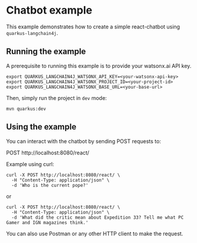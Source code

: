 # Chatbot example

This example demonstrates how to create a simple react-chatbot using `quarkus-langchain4j`.

## Running the example

A prerequisite to running this example is to provide your watsonx.ai API key.

```
export QUARKUS_LANGCHAIN4J_WATSONX_API_KEY=<your-watsonx-api-key>
export QUARKUS_LANGCHAIN4J_WATSONX_PROJECT_ID=<your-project-id>
export QUARKUS_LANGCHAIN4J_WATSONX_BASE_URL=<your-base-url>
```

Then, simply run the project in `dev` mode:

```
mvn quarkus:dev
```

## Using the example

You can interact with the chatbot by sending POST requests to:

POST http://localhost:8080/react/

Example using curl:

```
curl -X POST http://localhost:8080/react/ \
  -H "Content-Type: application/json" \
  -d 'Who is the current pope?'
```

or

```
curl -X POST http://localhost:8080/react/ \
  -H "Content-Type: application/json" \
  -d 'What did the critic mean about Expedition 33? Tell me what PC Gamer and IGN magazines think.'
```

You can also use Postman or any other HTTP client to make the request.